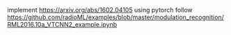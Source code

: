 implement https://arxiv.org/abs/1602.04105 using pytorch follow https://github.com/radioML/examples/blob/master/modulation_recognition/RML2016.10a_VTCNN2_example.ipynb

